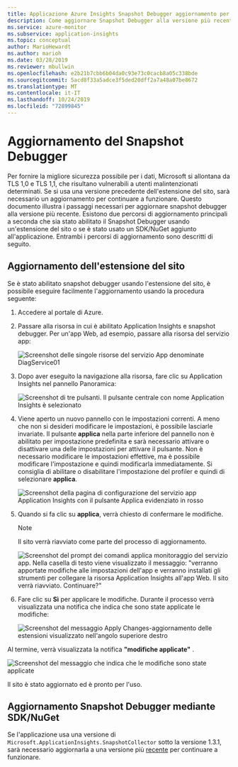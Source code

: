 ```yaml
---
title: Applicazione Azure Insights Snapshot Debugger aggiornamento per le app .NET | Microsoft Docs
description: Come aggiornare Snapshot Debugger alla versione più recente nei servizi app Azure o tramite pacchetti NuGet
ms.service: azure-monitor
ms.subservice: application-insights
ms.topic: conceptual
author: MarioHewardt
ms.author: marioh
ms.date: 03/28/2019
ms.reviewer: mbullwin
ms.openlocfilehash: e2b21b7cbb6b04da0c93e73c0cacb8a05c338bde
ms.sourcegitcommit: 5acd8f33a5adce3f5ded20dff2a7a48a07be8672
ms.translationtype: MT
ms.contentlocale: it-IT
ms.lasthandoff: 10/24/2019
ms.locfileid: "72899845"
---
```

# <a name="upgrading-the-snapshot-debugger"></a>Aggiornamento del Snapshot Debugger

Per fornire la migliore sicurezza possibile per i dati, Microsoft si allontana da TLS 1,0 e TLS 1,1, che risultano vulnerabili a utenti malintenzionati determinati. Se si usa una versione precedente dell'estensione del sito, sarà necessario un aggiornamento per continuare a funzionare. Questo documento illustra i passaggi necessari per aggiornare snapshot debugger alla versione più recente. Esistono due percorsi di aggiornamento principali a seconda che sia stato abilitato il Snapshot Debugger usando un'estensione del sito o se è stato usato un SDK/NuGet aggiunto all'applicazione. Entrambi i percorsi di aggiornamento sono descritti di seguito. 

## <a name="upgrading-the-site-extension"></a>Aggiornamento dell'estensione del sito

Se è stato abilitato snapshot debugger usando l'estensione del sito, è possibile eseguire facilmente l'aggiornamento usando la procedura seguente:

1. Accedere al portale di Azure.
2. Passare alla risorsa in cui è abilitato Application Insights e snapshot debugger. Per un'app Web, ad esempio, passare alla risorsa del servizio app:

   ![Screenshot delle singole risorse del servizio App denominate DiagService01](./media/snapshot-debugger-upgrade/app-service-resource.png)

3. Dopo aver eseguito la navigazione alla risorsa, fare clic su Application Insights nel pannello Panoramica:

   ![Screenshot di tre pulsanti. Il pulsante centrale con nome Application Insights è selezionato](./media/snapshot-debugger-upgrade/application-insights-button.png)

4. Viene aperto un nuovo pannello con le impostazioni correnti. A meno che non si desideri modificare le impostazioni, è possibile lasciarle invariate. Il pulsante **applica** nella parte inferiore del pannello non è abilitato per impostazione predefinita e sarà necessario attivare o disattivare una delle impostazioni per attivare il pulsante. Non è necessario modificare le impostazioni effettive, ma è possibile modificare l'impostazione e quindi modificarla immediatamente. Si consiglia di abilitare o disabilitare l'impostazione del profiler e quindi di selezionare **applica**.

   ![Screenshot della pagina di configurazione del servizio app Application Insights con il pulsante Applica evidenziato in rosso](./media/snapshot-debugger-upgrade/view-application-insights-data.png)

5. Quando si fa clic su **applica**, verrà chiesto di confermare le modifiche.

    > [!NOTE]
    > Il sito verrà riavviato come parte del processo di aggiornamento.

   ![Screenshot del prompt dei comandi applica monitoraggio del servizio app. Nella casella di testo viene visualizzato il messaggio: "verranno apportate modifiche alle impostazioni dell'app e verranno installati gli strumenti per collegare la risorsa Application Insights all'app Web. Il sito verrà riavviato. Continuare?"](./media/snapshot-debugger-upgrade/apply-monitoring-settings.png)

6. Fare clic su **Sì** per applicare le modifiche. Durante il processo verrà visualizzata una notifica che indica che sono state applicate le modifiche:

   ![Screenshot del messaggio Apply Changes-aggiornamento delle estensioni visualizzato nell'angolo superiore destro](./media/snapshot-debugger-upgrade/updating-extensions.png)

Al termine, verrà visualizzata la notifica **"modifiche applicate"** .

   ![Screenshot del messaggio che indica che le modifiche sono state applicate](./media/snapshot-debugger-upgrade/changes-are-applied.png)

Il sito è stato aggiornato ed è pronto per l'uso.

## <a name="upgrading-snapshot-debugger-using-sdknuget"></a>Aggiornamento Snapshot Debugger mediante SDK/NuGet

Se l'applicazione usa una versione di `Microsoft.ApplicationInsights.SnapshotCollector` sotto la versione 1.3.1, sarà necessario aggiornarla a una versione più [recente](https://www.nuget.org/packages/Microsoft.ApplicationInsights.SnapshotCollector) per continuare a funzionare.
